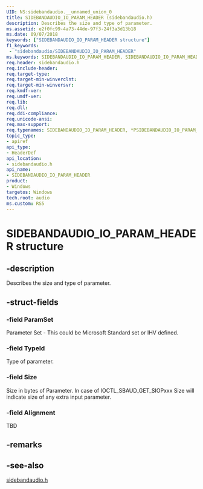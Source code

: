 ```yaml
---
UID: NS:sidebandaudio.__unnamed_union_0
title: SIDEBANDAUDIO_IO_PARAM_HEADER (sidebandaudio.h)
description: Describes the size and type of parameter.
ms.assetid: e2f0fc99-4a73-44de-97f3-24f3a3d13b18
ms.date: 09/07/2018
keywords: ["SIDEBANDAUDIO_IO_PARAM_HEADER structure"]
f1_keywords:
 - "sidebandaudio/SIDEBANDAUDIO_IO_PARAM_HEADER"
ms.keywords: SIDEBANDAUDIO_IO_PARAM_HEADER, SIDEBANDAUDIO_IO_PARAM_HEADER, *PSIDEBANDAUDIO_IO_PARAM_HEADER, 
req.header: sidebandaudio.h
req.include-header:
req.target-type:
req.target-min-winverclnt:
req.target-min-winversvr:
req.kmdf-ver:
req.umdf-ver:
req.lib:
req.dll:
req.ddi-compliance:
req.unicode-ansi:
req.max-support:
req.typenames: SIDEBANDAUDIO_IO_PARAM_HEADER, *PSIDEBANDAUDIO_IO_PARAM_HEADER
topic_type: 
- apiref
api_type: 
- HeaderDef
api_location: 
- sidebandaudio.h
api_name: 
- SIDEBANDAUDIO_IO_PARAM_HEADER
product:
- Windows
targetos: Windows
tech.root: audio
ms.custom: RS5
---
```


# SIDEBANDAUDIO_IO_PARAM_HEADER structure

## -description

Describes the size and type of parameter.


## -struct-fields

### -field ParamSet
Parameter Set - This could be Microsoft Standard set or IHV defined.
 
### -field TypeId
Type of parameter.
 
### -field Size
Size in bytes of Parameter. In case of IOCTL_SBAUD_GET_SIOPxxx Size will indicate size of any extra input parameter.

### -field Alignment
TBD 

## -remarks

## -see-also
[sidebandaudio.h](index.md)
